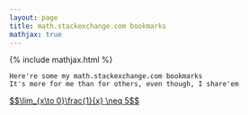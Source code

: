 ```yaml
---
layout: page
title: math.stackexchange.com bookmarks
mathjax: true
---
```


{% include mathjax.html %}


    Here're some my math.stackexchange.com bookmarks
    It's more for me than for others, even though, I share'em
    

<div><a href="https://math.stackexchange.com/a/1879802/366645">$$\lim_{x\to 0}\frac{1}{x} \neq 5$$</a></div>
